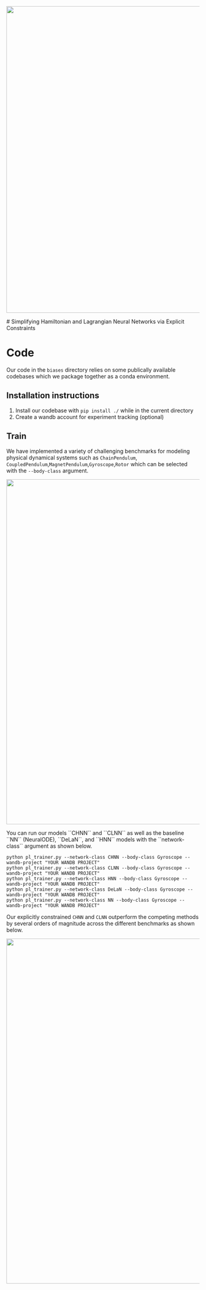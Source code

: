 <p align="center">
  <img src="https://user-images.githubusercontent.com/12687085/94082856-da416d80-fdcf-11ea-8d69-bad3c604c35e.png" width=800>
</p>
# Simplifying Hamiltonian and Lagrangian Neural Networks via Explicit Constraints


<!-- ![CHNN_perf_summary](https://user-images.githubusercontent.com/12687085/94081992-e75d5d00-fdcd-11ea-9df0-576af6909944.PNG) -->
<!-- ![chaotic_2pendulum](https://user-images.githubusercontent.com/12687085/94081997-e9bfb700-fdcd-11ea-8ca1-ce7ce1cdc717.PNG) -->
<!-- ![systems](https://user-images.githubusercontent.com/12687085/94081999-eb897a80-fdcd-11ea-8e29-c676d4e25f64.PNG) -->

# Code
Our code in the `biases` directory relies on some publically available codebases which we package together
as a conda environment.

## Installation instructions
1. Install our codebase with `pip install ./` while in the current directory
2. Create a wandb account for experiment tracking (optional)

## Train
We have implemented a variety of challenging benchmarks for modeling physical dynamical systems such as ``ChainPendulum``, ``CoupledPendulum``,``MagnetPendulum``,``Gyroscope``,``Rotor`` which can be selected with the ``--body-class`` argument.
<p align="center">
  <img src="https://user-images.githubusercontent.com/12687085/94081999-eb897a80-fdcd-11ea-8e29-c676d4e25f64.PNG" width=900>
</p>
You can run our models ``CHNN`` and ``CLNN`` as well as the baseline ``NN`` (NeuralODE), ``DeLaN``, and ``HNN`` models with the ``network-class`` argument as shown below.

```
python pl_trainer.py --network-class CHNN --body-class Gyroscope --wandb-project "YOUR WANDB PROJECT"
python pl_trainer.py --network-class CLNN --body-class Gyroscope --wandb-project "YOUR WANDB PROJECT"
python pl_trainer.py --network-class HNN --body-class Gyroscope --wandb-project "YOUR WANDB PROJECT"
python pl_trainer.py --network-class DeLaN --body-class Gyroscope --wandb-project "YOUR WANDB PROJECT"
python pl_trainer.py --network-class NN --body-class Gyroscope --wandb-project "YOUR WANDB PROJECT"
```

Our explicitly constrained ``CHNN`` and ``CLNN`` outperform the competing methods by several orders of magnitude across the different benchmarks as shown below.
<p align="center">
  <img src="https://user-images.githubusercontent.com/12687085/94081992-e75d5d00-fdcd-11ea-9df0-576af6909944.PNG" width=900>
</p>



